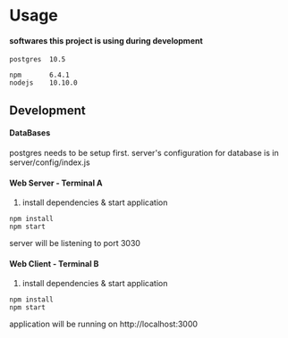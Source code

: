 # Usage

#### softwares this project is using during development

```
postgres  10.5

npm       6.4.1
nodejs    10.10.0
```

## Development

#### DataBases

postgres needs to be setup first.
server's configuration for database is in server/config/index.js

#### Web Server - Terminal A

1.  install dependencies & start application

```
npm install
npm start
```

server will be listening to port 3030

#### Web Client - Terminal B

1.  install dependencies & start application

```
npm install
npm start
```

application will be running on http://localhost:3000
